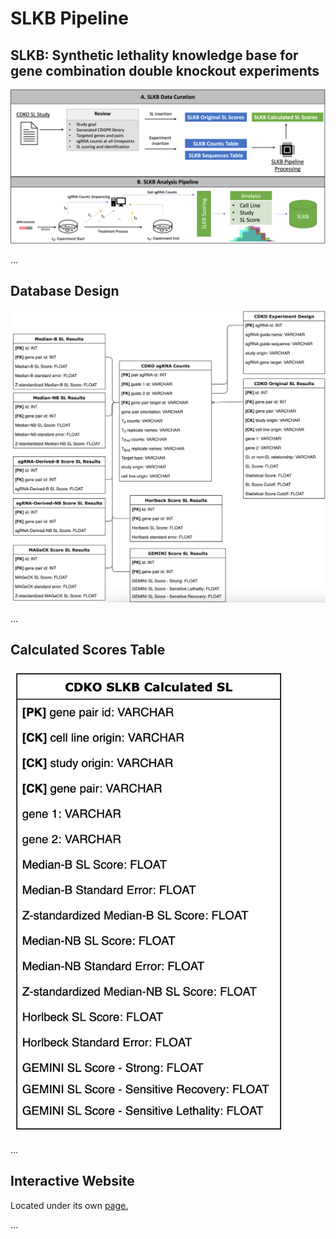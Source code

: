 # SLKB Pipeline

## SLKB: Synthetic lethality knowledge base for gene combination double knockout experiments

![Framework](images/SLKB.png)

...

## Database Design

![Schema](images/DB.png)

...

## Calculated Scores Table

![Scores](images/Calculation.png)

...

## Interactive Website

Located under its own [page.](website)

...